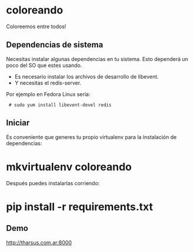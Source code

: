 coloreando
==========

Coloreemos entre todos!


Dependencias de sistema
-----------------------
Necesitas instalar algunas dependencias en tu sistema. Esto dependerá un poco del SO que estes usando.

 * Es necesario instalar los archivos de desarrollo de libevent.
 * Y necesitas el redis-server.

Por ejemplo en Fedora Linux sería:

``` 
 # sudo yum install libevent-devel redis
``` 

Iniciar
-------
Es conveniente que generes tu propio virtualenv para la instalación de dependencias:

 # mkvirtualenv coloreando

Después puedes instalarlas corriendo:

 # pip install -r requirements.txt

Demo
----
  http://tharsus.com.ar:8000
